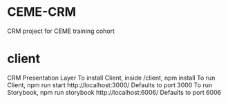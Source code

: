 # CEME-CRM

CRM project for CEME training cohort

# client

CRM Presentation Layer
To install Client, inside /client, npm install
To run Client, npm run start
http://localhost:3000/ Defaults to port 3000
To run Storybook, npm run storybook
http://localhost:6006/ Defaults to port 6006
